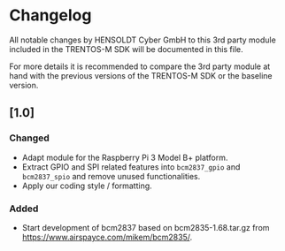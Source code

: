 # Changelog
All notable changes by HENSOLDT Cyber GmbH to this 3rd party module included in
the TRENTOS-M SDK will be documented in this file.

For more details it is recommended to compare the 3rd party module at hand with
the previous versions of the TRENTOS-M SDK or the baseline version.

## [1.0]
### Changed
- Adapt module for the Raspberry Pi 3 Model B+ platform.
- Extract GPIO and SPI related features into `bcm2837_gpio` and `bcm2837_spio`
and remove unused functionalities.
- Apply our coding style / formatting.

### Added
- Start development of bcm2837 based on bcm2835-1.68.tar.gz from
https://www.airspayce.com/mikem/bcm2835/.
